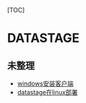 [TOC]

# DATASTAGE



## 未整理

- [windows安装客户端](../20170501/datastage_client_install_in_window.md)﻿
- [datastage在linux部署](../20170501/datastage_install_in_linux.md)

